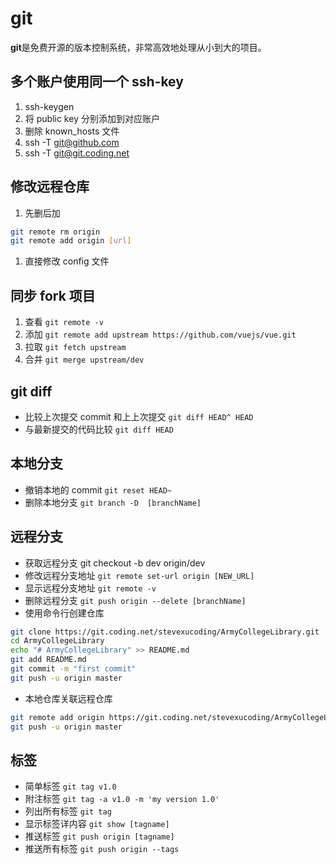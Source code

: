 # git

**git**是免费开源的版本控制系统，非常高效地处理从小到大的项目。

## 多个账户使用同一个 ssh-key

1.  ssh-keygen
2.  将 public key 分别添加到对应账户
3.  删除 known_hosts 文件
4.  ssh -T git@github.com
5.  ssh -T git@git.coding.net

## 修改远程仓库

1.  先删后加

```bash
git remote rm origin
git remote add origin [url]
```

1.  直接修改 config 文件

## 同步 fork 项目

1.  查看 `git remote -v`
1.  添加 `git remote add upstream https://github.com/vuejs/vue.git`
1.  拉取 `git fetch upstream`
1.  合并 `git merge upstream/dev`

## git diff

- 比较上次提交 commit 和上上次提交 `git diff HEAD^ HEAD`
- 与最新提交的代码比较 `git diff HEAD`

## 本地分支

- 撤销本地的 commit `git reset HEAD~`
- 删除本地分支 `git branch -D  [branchName]`

## 远程分支

- 获取远程分支 git checkout -b dev origin/dev
- 修改远程分支地址 `git remote set-url origin [NEW_URL]`
- 显示远程分支地址 `git remote -v`
- 删除远程分支 `git push origin --delete [branchName]`
- 使用命令行创建仓库

```bash
git clone https://git.coding.net/stevexucoding/ArmyCollegeLibrary.git
cd ArmyCollegeLibrary
echo "# ArmyCollegeLibrary" >> README.md
git add README.md
git commit -m "first commit"
git push -u origin master
```

- 本地仓库关联远程仓库

```bash
git remote add origin https://git.coding.net/stevexucoding/ArmyCollegeLibrary.git
git push -u origin master
```

## 标签

- 简单标签 `git tag v1.0`
- 附注标签 `git tag -a v1.0 -m 'my version 1.0'`
- 列出所有标签 `git tag`
- 显示标签详内容 `git show [tagname]`
- 推送标签 `git push origin [tagname]`
- 推送所有标签 `git push origin --tags`